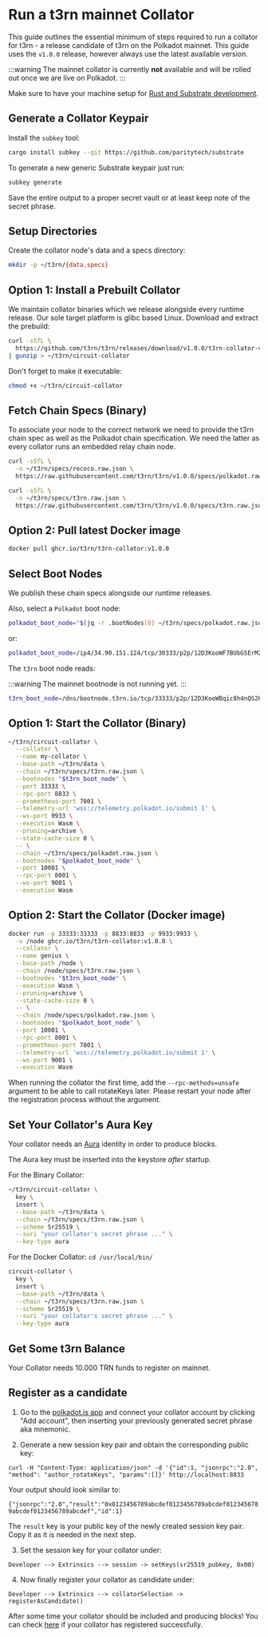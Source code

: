 # Run a t3rn mainnet Collator

This guide outlines the essential minimum of steps required to run a collator for t3rn - a release candidate of t3rn on the Polkadot mainnet. This guide uses the `v1.0.0` release, however always use the latest available version.

:::warning
The mainnet collator is currently **not** available and will be rolled out once we are live on Polkadot.
:::

Make sure to have your machine setup for [Rust and Substrate development](https://docs.substrate.io/install/).

## Generate a Collator Keypair

Install the `subkey` tool:

```sh
cargo install subkey --git https://github.com/paritytech/substrate
```

To generate a new generic Substrate keypair just run:

```sh
subkey generate
```

Save the entire output to a proper secret vault or at least keep note of the secret phrase.

## Setup Directories

Create the collator node's data and a specs directory:

```sh
mkdir -p ~/t3rn/{data,specs}
```

## Option 1: Install a Prebuilt Collator

We maintain collator binaries which we release alongside every runtime release. Our sole target platform is glibc based Linux. Download and extract the prebuild:

```sh
curl -sSfL \
  https://github.com/t3rn/t3rn/releases/download/v1.0.0/t3rn-collator-v1.0.0-x86_64-unknown-linux-gnu.gz \
| gunzip > ~/t3rn/circuit-collator
```

Don't forget to make it executable:

```sh
chmod +x ~/t3rn/circuit-collator
```

## Fetch Chain Specs (Binary)

To associate your node to the correct network we need to provide the t3rn chain spec as well as the Polkadot chain specification. We need the latter as every collator runs an embedded relay chain node.

```sh
curl -sSfL \
  -o ~/t3rn/specs/rococo.raw.json \
  https://raw.githubusercontent.com/t3rn/t3rn/v1.0.0/specs/polkadot.raw.json

curl -sSfL \
  -o ~/t3rn/specs/t3rn.raw.json \
  https://raw.githubusercontent.com/t3rn/t3rn/v1.0.0/specs/t3rn.raw.json
```

## Option 2: Pull latest Docker image

```sh
docker pull ghcr.io/t3rn/t3rn-collator:v1.0.0
```



## Select Boot Nodes
We publish these chain specs alongside our runtime releases.

Also, select a `Polkadot` boot node:

```sh
polkadot_boot_node="$(jq -r .bootNodes[0] ~/t3rn/specs/polkadot.raw.json)"
```
or:
```sh
polkadot_boot_node=/ip4/34.90.151.124/tcp/30333/p2p/12D3KooWF7BUbG5ErMZ47ZdarRwtpZamgcZqxwpnFzkhjc1spHnP
```



The `t3rn` boot node reads:

:::warning
The mainnet bootnode is not running yet.
:::

```sh
t3rn_boot_node=/dns/bootnode.t3rn.io/tcp/33333/p2p/12D3KooWBqic8h4nQS2KK751rdkqYPFTWxSo1keuvenBdDKzdTCf
```

## Option 1: Start the Collator (Binary)

```sh
~/t3rn/circuit-collator \
  --collator \
  --name my-collator \
  --base-path ~/t3rn/data \
  --chain ~/t3rn/specs/t3rn.raw.json \
  --bootnodes "$t3rn_boot_node" \
  --port 33333 \
  --rpc-port 8833 \
  --prometheus-port 7001 \
  --telemetry-url 'wss://telemetry.polkadot.io/submit 1' \
  --ws-port 9933 \
  --execution Wasm \
  --pruning=archive \
  --state-cache-size 0 \
  -- \
  --chain ~/t3rn/specs/polkadot.raw.json \
  --bootnodes "$polkadot_boot_node" \
  --port 10001 \
  --rpc-port 8001 \
  --ws-port 9001 \
  --execution Wasm
```

## Option 2: Start the Collator (Docker image)

```sh
docker run -p 33333:33333 -p 8833:8833 -p 9933:9933 \
  -v /node ghcr.io/t3rn/t3rn-collator:v1.0.0 \
  --collator \
  --name genius \
  --base-path /node \
  --chain /node/specs/t3rn.raw.json \
  --bootnodes "$t3rn_boot_node" \
  --execution Wasm \
  --pruning=archive \
  --state-cache-size 0 \
  -- \
  --chain /node/specs/polkadot.raw.json \
  --bootnodes "$polkadot_boot_node" \
  --port 10001 \
  --rpc-port 8001 \
  --prometheus-port 7001 \
  --telemetry-url 'wss://telemetry.polkadot.io/submit 1' \
  --ws-port 9001 \
  --execution Wasm
```

When running the collator the first time, add the `--rpc-methods=unsafe` argument to be able to call rotateKeys later.
Please restart your node after the registration process without the argument.


## Set Your Collator's Aura Key

Your collator needs an [Aura](https://docs.substrate.io/v3/advanced/consensus/#aura) identity in order to produce blocks.

The Aura key must be inserted into the keystore *after* startup.

For the Binary Collator:
```sh
~/t3rn/circuit-collator \
  key \
  insert \
  --base-path ~/t3rn/data \
  --chain ~/t3rn/specs/t3rn.raw.json \
  --scheme Sr25519 \
  --suri "your collator's secret phrase ..." \
  --key-type aura
```

For the Docker Collator:
`cd /usr/local/bin/`
```sh
circuit-collator \
  key \
  insert \
  --base-path ~/t3rn/data \
  --chain ~/t3rn/specs/t3rn.raw.json \
  --scheme Sr25519 \
  --suri "your collator's secret phrase ..." \
  --key-type aura
```

## Get Some t3rn Balance

Your Collator needs 10.000 TRN funds to register on mainnet.

## Register as a candidate

1. Go to the [polkadot.js app](https://polkadot.js.org/apps/?rpc=wss%3A%2F%2Fws.t0rn.io#/accounts) and connect your collator account by clicking "Add account", then inserting your previously generated secret phrase aka mnemonic.

2. Generate a new session key pair and obtain the corresponding public key:

```
curl -H "Content-Type: application/json" -d '{"id":1, "jsonrpc":"2.0", "method": "author_rotateKeys", "params":[]}' http://localhost:8833
```

Your output should look similar to:

``{"jsonrpc":"2.0","result":"0x0123456789abcdef0123456789abcdef0123456789abcdef0123456789abcdef","id":1}``


The `result` key is your public key of the newly created session key pair. Copy it as it is needed in the next step.

3. Set the session key for your collator under:

```
Developer --> Extrinsics --> session -> setKeys(sr25519_pubkey, 0x00)
```

4. Now finally register your collator as candidate under:

```
Developer --> Extrinsics --> collatorSelection -> registerAsCandidate()
```

After some time your collator should be included and producing blocks!
You can check [here](https://polkadot.js.org/apps/?rpc=wss%3A%2F%2Fws.t0rn.io#/collators) if your collator has registered successfully.